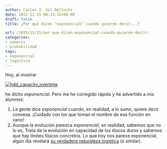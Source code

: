 ```yaml
---
author: Carlos J. Gil Bellosta
date: 2015-12-15 08:13:31+00:00
draft: false
title: ¿Por qué dicen "exponencial" cuando quieren decir...?

url: /2015/12/15/por-que-dicen-exponencial-cuando-quieren-decir/
categories:
- números
- probabilidad
tags:
- exponencial
- logística
---
```


Hoy, al mostrar

[![hdd_capacity_overtime](/wp-uploads/2015/12/hdd_capacity_overtime.png)
](/wp-uploads/2015/12/hdd_capacity_overtime.png)

he dicho _exponencial_. Pero me he corregido rápido y he advertido a mis alumnos:

1. La gente dice _exponencial_ cuando, en realidad, a lo sumo, quiere decir convexa. ¡Cuidado con los que toman el nombre de esa función en vano!
2. Aunque la evolución parezca _exponencial_, en realidad, sabemos que no lo es. Trata de la evolución en capacidad de los discos duros y sabemos que hay límites físicos concretos. Lo que hoy nos parece exponencial, algún día revelará [su verdadera naturaleza logística](https://es.wikipedia.org/wiki/Funci%C3%B3n_log%C3%ADstica) (o similar).